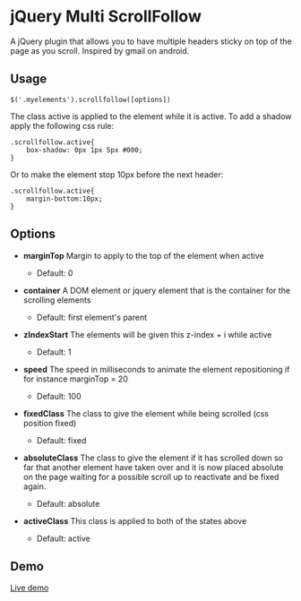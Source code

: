 jQuery Multi ScrollFollow
===================


A jQuery plugin that allows you to have multiple headers sticky on top of the page as you scroll. Inspired by gmail on android.


Usage
-----

	$('.myelements').scrollfollow([options])

The class active is applied to the element while it is active. To add a shadow apply the following css rule:

	.scrollfollow.active{
		box-shadow: 0px 1px 5px #000;
	}

Or to make the element stop 10px before the next header:

	.scrollfollow.active{
		margin-bottom:10px;
	}


Options
-------
	
- **marginTop** 
	Margin to apply to the top of the element when active
	
	- Default: 0

- **container** 
	A DOM element or jquery element that is the container for the scrolling elements 
	
	- Default: first element's parent

- **zIndexStart**
	The elements will be given this z-index + i while active
	
	- Default: 1

- **speed**
	The speed in milliseconds to animate the element repositioning if for instance marginTop = 20
	
	- Default: 100

- **fixedClass**
	The class to give the element while being scrolled (css position fixed)
	
	- Default: fixed

- **absoluteClass**
	The class to give the element if it has scrolled down so far that another element have taken over and it is now placed absolute on the page waiting for a possible scroll up to reactivate and be fixed again.
	
	- Default: absolute

- **activeClass** 
	This class is applied to both of the states above
	
	- Default: active  



Demo
----

[Live demo](http://martinhansen.no/jquery-scrollfollow)



